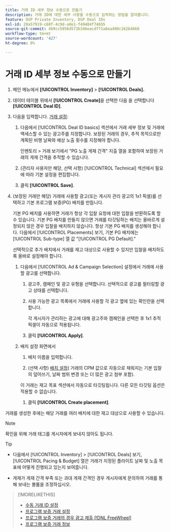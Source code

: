 ```yaml
---
title: 거래 ID 세부 정보 수동으로 만들기
description: 거래 ID에 대한 세부 사항을 수동으로 입력하는 방법을 알아봅니다.
feature: DSP Private Inventory, DSP Deal IDs
exl-id: 20a57919-c68f-4c9d-a8e1-f49484f74655
source-git-commit: 4b9cc5956d573b346eacdf71a8ea490c162b4660
workflow-type: tm+mt
source-wordcount: '427'
ht-degree: 0%

---
```


# 거래 ID 세부 정보 수동으로 만들기

1. 메인 메뉴에서 **[!UICONTROL Inventory]** > **[!UICONTROL Deals].**

1. 데이터 테이블 위에서 **[!UICONTROL Create]**&#x200B;을 선택한 다음 을 선택합니다 **[!UICONTROL Deal ID]**.

1. 다음을 입력합니다. [거래 설정](deal-id-settings.md):

   1. 다음에서 [!UICONTROL Deal ID basics] 섹션에서 거래 세부 정보 및 거래에 액세스할 수 있는 광고주를 지정합니다. 보장된 거래의 경우, 추적 목적으로만 계획된 비행 날짜와 예상 노출 횟수를 지정해야 합니다.

      인벤토리 > 거래 보기에서 &quot;PG 노출 게재 간격&quot; 지출 열을 포함하여 보장된 거래의 게재 간격을 추적할 수 있습니다.

   1. (관리자 사용자만 해당, 선택 사항) [!UICONTROL Technical] 섹션에서 필요에 따라 기본 설정을 편집합니다.

   1. 클릭 **[!UICONTROL Save]**.

1. (보장된 거래만 해당) 거래에 사용할 광고(또는 게시자 관리 광고의 1x1 픽셀)를 선택하고 기본 프로그램 보증(PG) 배치를 만듭니다.

   기본 PG 배치를 사용하면 거래가 항상 각 입찰 요청에 대한 입찰을 반환하도록 할 수 있습니다. 기본 PG 배치를 만들지 않으면 거래를 타깃팅하는 배치는 올바르게 설정되지 않은 경우 입찰을 배치하지 않습니다. 항상 기본 PG 배치를 생성해야 합니다. 다음에서 [!UICONTROL Placements] 보기, 기본 PG 배치에는 [!UICONTROL Sub-type] 열 값 &quot;[!UICONTROL PG Default].&quot;

   선택적으로 추가 배치에서 거래를 재고 대상으로 사용할 수 있지만 입찰을 배치하도록 올바로 설정해야 합니다.

   1. 다음에서 [!UICONTROL Ad & Campaign Selection] 설정에서 거래에 사용할 광고를 선택합니다.

      1. 광고주, 캠페인 및 광고 유형을 선택합니다. 선택적으로 광고를 필터링할 광고 상태를 선택합니다.

      1. 사용 가능한 광고 목록에서 거래에 사용할 각 광고 옆에 있는 확인란을 선택합니다.

         각 게시자가 관리하는 광고에 대해 광고주와 캠페인을 선택한 후 1x1 추적 픽셀이 자동으로 적용됩니다.

      1. 클릭 **[!UICONTROL Apply]**.

   1. 배치 설정 화면에서

      1. 배치 이름을 입력합니다.

      1. (선택 사항) [배치 설정](/help/dsp/campaign-management/placements/placement-settings.md)( 거래의 CPM 값으로 자동으로 채워지는 기본 입찰의 덮어쓰기, 날짜 범위 변경 또는 더 많은 광고 첨부 포함).

      이 거래는 재고 목표 섹션에서 자동으로 타깃팅됩니다. 다른 모든 타깃팅 옵션은 적용할 수 없습니다.

      1. 클릭 **[!UICONTROL Create placement]**.

거래를 생성한 후에는 해당 거래를 여러 배치에 대한 재고 대상으로 사용할 수 있습니다.

>[!NOTE]
>
> 확인을 위해 거래 태그를 게시자에게 보내지 않아도 됩니다.

>[!TIP]
>
>* 다음에서 [!UICONTROL Inventory] > [!UICONTROL Deals] 보기, [!UICONTROL Pacing & Budget] 열은 거래가 지정된 플라이트 날짜 및 노출 목표에 어떻게 진행되고 있는지 보여줍니다.
>
>* 게재가 게재 간격 부족 또는 과대 게재 간격인 경우 게시자에게 문의하여 거래를 통해 보내는 볼륨을 조정하십시오.

>[!MORELIKETHIS]
>
>* [수동 거래 ID 설정](deal-id-settings.md)
>* [프로그램 보증 거래 설정](programmatic-guaranteed-set-up.md)
>* [프로그램 보증 거래의 경우 광고 제출 [!DNL FreeWheel]](freewheel-submit.md)
>* [프로그램 보증 거래 정보](programmatic-guaranteed-about.md)
<!-- >* [Specify Placements and Ads for a Private Deal](deal-id-attach-placements.md)-->

